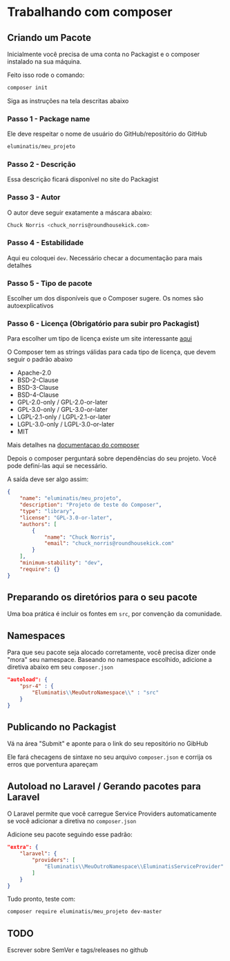 # Trabalhando com composer

## Criando um Pacote

Inicialmente você precisa de uma conta no Packagist e o composer instalado na sua máquina.

Feito isso rode o comando:

```bash
composer init
```

Siga as instruções na tela descritas abaixo

### Passo 1 - Package name

Ele deve respeitar o nome de usuário do GitHub/repositório do GitHub

```bash
eluminatis/meu_projeto
```

### Passo 2 - Descrição

Essa descrição ficará disponível no site do Packagist

### Passo 3 - Autor

O autor deve seguir exatamente a máscara abaixo:

```bash
Chuck Norris <chuck_norris@roundhousekick.com>
```

### Passo 4 - Estabilidade

Aqui eu coloquei `dev`. Necessário checar a documentação para mais detalhes

### Passo 5 - Tipo de pacote

Escolher um dos disponíveis que o Composer sugere. Os nomes são autoexplicativos

### Passo 6 - Licença (Obrigatório para subir pro Packagist)

Para escolher um tipo de licença existe um site interessante [aqui](http://choosealicense.com/)

O Composer tem as strings válidas para cada tipo de licença, que devem seguir o padrão abaixo

- Apache-2.0
- BSD-2-Clause
- BSD-3-Clause
- BSD-4-Clause
- GPL-2.0-only / GPL-2.0-or-later
- GPL-3.0-only / GPL-3.0-or-later
- LGPL-2.1-only / LGPL-2.1-or-later
- LGPL-3.0-only / LGPL-3.0-or-later
- MIT

Mais detalhes na [documentacao do composer](https://getcomposer.org/doc/04-schema.md#license)

Depois o composer perguntará sobre dependências do seu projeto. Você pode definí-las aqui se necessário.

A saída deve ser algo assim:

```json
{
    "name": "eluminatis/meu_projeto",
    "description": "Projeto de teste do Composer",
    "type": "library",
    "license": "GPL-3.0-or-later",
    "authors": [
        {
            "name": "Chuck Norris",
            "email": "chuck_norris@roundhousekick.com"
        }
    ],
    "minimum-stability": "dev",
    "require": {}
}
```

## Preparando os diretórios para o seu pacote

Uma boa prática é incluir os fontes em `src`, por convenção da comunidade.

## Namespaces

Para que seu pacote seja alocado corretamente, você precisa dizer onde "mora" seu namespace. Baseando no namespace escolhido, adicione a diretiva abaixo em seu `composer.json`

```json
"autoload": {
    "psr-4" : {
        "Eluminatis\\MeuOutroNamespace\\" : "src"
    }
}
```

## Publicando no Packagist

Vá na área "Submit" e aponte para o link do seu repositório no GibHub

Ele fará checagens de sintaxe no seu arquivo `composer.json` e corrija os erros que porventura apareçam

## Autoload no Laravel / Gerando pacotes para Laravel

O Laravel permite que você carregue Service Providers automaticamente se você adicionar a diretiva no `composer.json`

Adicione seu pacote seguindo esse padrão:

```json
"extra": {
    "laravel": {
        "providers": [
            "Eluminatis\\MeuOutroNamespace\\EluminatisServiceProvider"
        ]
    }
}
```

Tudo pronto, teste com:

```bash
composer require eluminatis/meu_projeto dev-master
```

## TODO

Escrever sobre SemVer e tags/releases no github